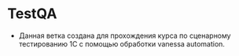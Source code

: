 # TestQA
- Данная ветка создана для прохождения курса по сценарному тестированию 1С с помощью обработки vanessa automation.
